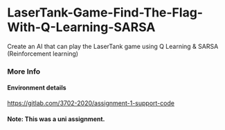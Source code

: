 # LaserTank-Game-Find-The-Flag-With-Q-Learning-SARSA
Create an AI that can play the LaserTank game using Q Learning &amp; SARSA (Reinforcement learning)

### More Info

#### Environment details

https://gitlab.com/3702-2020/assignment-1-support-code

#### Note: This was a uni assignment.
